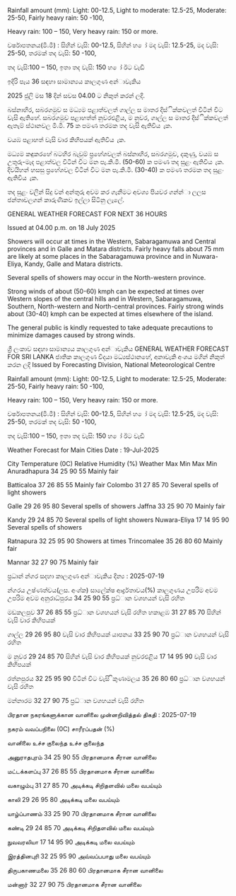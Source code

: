 Rainfall amount (mm): Light: 00-12.5, Light to moderate: 12.5-25, Moderate: 25-50, Fairly heavy rain: 50 -100,

Heavy rain: 100 – 150, Very heavy rain: 150 or more.

වර්ෂාපතනය(මි.මී) : සිහින් වැසි: 00-12.5, සිහින් හ ෝ මද වැසි: 12.5-25, මද වැසි: 25-50, තරමක් තද වැසි: 50 -100,

තද වැසි:100 – 150, ඉතා තද වැසි: 150 හ ෝ ඊට වැඩි

ඉදිරි පැය 36 සඳහා සාමාන්‍යය කාලගුණ අන්‍ාවැකිය

2025 ජුලි මස 18 දින්‍ සවස 04.00 ට නිකුත් කරන්‍ ලදි.

බස්නාහිර, සබරගමුව ස මධ්‍යම පළාත්වලත් ගාල්ල ස මාතර දිස්ික්කවලත් විටින් විට වැසි ඇතිහේ. සබරගමුව පළාහත්ත් නුවරඑළිය, ම නුවර, ගාල්ල ස මාතර දිස්ික්කවලත් ඇතැම් ස්ථානවල මි.මී. 75 ක පමණ තරමක තද වැසි ඇතිවිය ැක.

වයඹ පළාහත් වැසි වාර කිහිපයක් ඇතිවිය ැක.

මධ්‍යම කඳුකරහේ බටහිර බැවුම් ප්‍රහේශවලත් බස්නාහිර, සබරගමුව, දකුණු, වයඹ ස උතුරු-මැද පළාත්වල විටින් විට මන පැ.කි.මී. (50-60) ක පමණ තද සුළං ඇතිවිය ැක. දිවයිහන් හසසු ප්‍රහේශවල විටින් විට මන පැ.කි.මී. (30-40) ක පමණ තරමක තද සුළං ඇතිවිය ැක.

තද සුළං වලින් සිදු වන්‍ අන්‍තුරු අවම කර ගැනීමට අවශ්‍ය පියවර ගන්න්‍ා ලලස ජන්‍තාවලගන් කාරුණිකව ඉල්ලා සිටිනු ලැලේ.

GENERAL WEATHER FORECAST FOR NEXT 36 HOURS

Issued at 04.00 p.m. on 18 July 2025

Showers will occur at times in the Western, Sabaragamuwa and Central provinces and in Galle and Matara districts. Fairly heavy falls about 75 mm are likely at some places in the Sabaragamuwa province and in Nuwara-Eliya, Kandy, Galle and Matara districts.

Several spells of showers may occur in the North-western province.

Strong winds of about (50-60) kmph can be expected at times over Western slopes of the central hills and in Western, Sabaragamuwa, Southern, North-western and North-central provinces. Fairly strong winds about (30-40) kmph can be expected at times elsewhere of the island.

The general public is kindly requested to take adequate precautions to minimize damages caused by strong winds.

ශ්‍රී ලංකාව සඳහා සාමාන්‍යය කාලගුණ අන්‍ාවැකිය GENERAL WEATHER FORECAST FOR SRI LANKA ජාතික කාලගුණ විදයා මධ්‍යස්ථානහේ, අනාවැකි අංශය මගින් නිකුත් කරන ලදි Issued by Forecasting Division, National Meteorological Centre

Rainfall amount (mm): Light: 00-12.5, Light to moderate: 12.5-25, Moderate: 25-50, Fairly heavy rain: 50 -100,

Heavy rain: 100 – 150, Very heavy rain: 150 or more.

වර්ෂාපතනය(මි.මී) : සිහින් වැසි: 00-12.5, සිහින් හ ෝ මද වැසි: 12.5-25, මද වැසි: 25-50, තරමක් තද වැසි: 50 -100,

තද වැසි:100 – 150, ඉතා තද වැසි: 150 හ ෝ ඊට වැඩි

Weather Forecast for Main Cities Date : 19-Jul-2025

City Temperature (0C) Relative Humidity (%) Weather Max Min Max Min Anuradhapura 34 25 90 55 Mainly fair

Batticaloa 37 26 85 55 Mainly fair Colombo 31 27 85 70 Several spells of light showers

Galle 29 26 95 80 Several spells of showers Jaffna 33 25 90 70 Mainly fair

Kandy 29 24 85 70 Several spells of light showers Nuwara-Eliya 17 14 95 90 Several spells of showers

Ratnapura 32 25 95 90 Showers at times Trincomalee 35 26 80 60 Mainly fair

Mannar 32 27 90 75 Mainly fair

ප්‍රධාන්‍ න්‍ගර සදහා කාලගුණ අන්‍ාවැකිය දින්‍ය : 2025-07-19

න්‍ගරය උෂ්ණත්වය(ලස. අංශ්‍ක) සාලේක්ෂ ආර්ද්‍රතාවය(%) කාලගුණය උපරිම අවම උපරිම අවම අනුරාධ්‍පුරය 34 25 90 55 ප්‍රධ්‍ාන වශහයන් වැසි රහිත

මඩකලපුව 37 26 85 55 ප්‍රධ්‍ාන වශහයන් වැසි රහිත හකාළඹ 31 27 85 70 සිහින් වැසි වාර කිහිපයක්

ගාල්ල 29 26 95 80 වැසි වාර කිහිපයක් යාපනය 33 25 90 70 ප්‍රධ්‍ාන වශහයන් වැසි රහිත

ම නුවර 29 24 85 70 සිහින් වැසි වාර කිහිපයක් නුවරඑළිය 17 14 95 90 වැසි වාර කිහිපයක්

රත්නපුරය 32 25 95 90 විටින් විට වැසි ිකුණාමලය 35 26 80 60 ප්‍රධ්‍ාන වශහයන් වැසි රහිත

මන්නාරම 32 27 90 75 ප්‍රධ්‍ාන වශහයන් වැසි රහිත

பிரதான நகரங்களுக்கான வானிலை முன்னறிவித்தல் திகதி : 2025-07-19

நகரம் வவப்பநிலை (0C) சாரீரப்பதன் (%)

வானிலை உச்ச குலைந்த உச்ச குலைந்த

அனுராதபுரம் 34 25 90 55 பிரதானமாக சீரான வானிலை

மட்டக்களப்பு 37 26 85 55 பிரதானமாக சீரான வானிலை

வகாழும்பு 31 27 85 70 அடிக்கடி சிறிதளவில் மலை வபய்யும்

காலி 29 26 95 80 அடிக்கடி மலை வபய்யும்

யாழ்ப்பாணம் 33 25 90 70 பிரதானமாக சீரான வானிலை

கண்டி 29 24 85 70 அடிக்கடி சிறிதளவில் மலை வபய்யும்

நுவவரலியா 17 14 95 90 அடிக்கடி மலை வபய்யும்

இரத்தினபுரி 32 25 95 90 அவ்வப்பபாது மலை வபய்யும்

திருபகாணமலை 35 26 80 60 பிரதானமாக சீரான வானிலை

மன்னார் 32 27 90 75 பிரதானமாக சீரான வானிலை